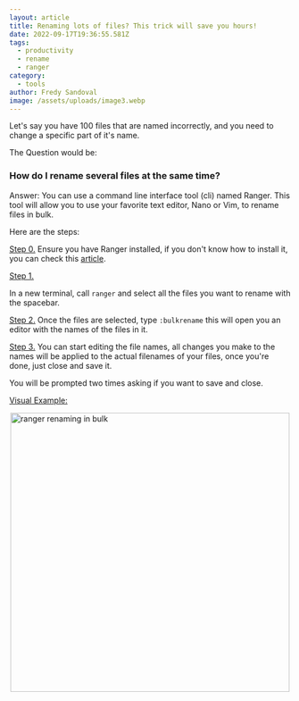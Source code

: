 ```yaml
---
layout: article
title: Renaming lots of files? This trick will save you hours!
date: 2022-09-17T19:36:55.581Z
tags:
  - productivity
  - rename
  - ranger
category:
  - tools
author: Fredy Sandoval
image: /assets/uploads/image3.webp
---
```

Let's say you have 100 files that are named incorrectly, and you need to change a specific part of it's name. 

The Question would be:

### How do I rename several files at the same time?

Answer: 
You can use a command line interface tool (cli) named Ranger. This tool will allow you to use your favorite text editor, Nano or Vim, to rename files in bulk.

Here are the steps:

<u>Step 0.</u>
Ensure you have Ranger installed, if you don't know how to install it, you can check this [article](https://www.fredy.dev/tools/ranger-for-newbies-easy-edition/).

<u>Step 1.</u>

In a new terminal, call <code>ranger</code> and select all the files you want to rename with the spacebar. 

<u>Step 2.</u> 
Once the files are selected, type <code>:bulkrename</code> this will open you an editor with the names of the files in it.

<u>Step 3.</u> 
You can start editing the file names, all changes you make to the names will be applied to the actual filenames of your files, once you're done, just close and save it.

You will be prompted two times asking if you want to save and close.

<u>Visual Example:</u> 
<div style="display: flex; justify-content: center;">
<img src="https://user-images.githubusercontent.com/45242501/163793114-a932f5fa-a1fb-4801-9668-3765db9fe214.gif" width=500 alt="ranger renaming in bulk">
</div>